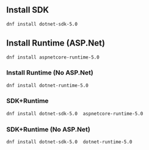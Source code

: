## Install SDK
```bash
dnf install dotnet-sdk-5.0
```

## Install Runtime (ASP.Net)
```bash
dnf install aspnetcore-runtime-5.0
```

### Install Runtime (No ASP.Net)
```bash
dnf install dotnet-runtime-5.0
```

### SDK+Runtime
```bash
dnf install dotnet-sdk-5.0  aspnetcore-runtime-5.0
```

### SDK+Runtime (No ASP.Net)
```bash
dnf install dotnet-sdk-5.0  dotnet-runtime-5.0
```
